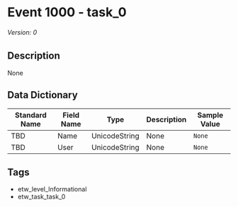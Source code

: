 # Event 1000 - task_0
###### Version: 0

## Description
None

## Data Dictionary
|Standard Name|Field Name|Type|Description|Sample Value|
|---|---|---|---|---|
|TBD|Name|UnicodeString|None|`None`|
|TBD|User|UnicodeString|None|`None`|

## Tags
* etw_level_Informational
* etw_task_task_0